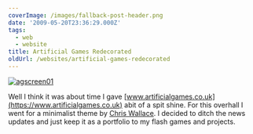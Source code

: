 ```yaml
---
coverImage: /images/fallback-post-header.png
date: '2009-05-20T23:36:29.000Z'
tags:
  - web
  - website
title: Artificial Games Redecorated
oldUrl: /websites/artificial-games-redecorated
---
```


[![agscreen01](/wp-content/uploads/2009/05/agscreen01.png "agscreen01")](https://www.artificialgames.co.uk)

Well I think it was about time I gave [www.artificialgames.co.uk](https://www.artificialgames.co.uk) abit of a spit shine. For this overhall I went for a minimalist theme by [Chris Wallace](https://www.chris-wallace.com/). I decided to ditch the news updates and just keep it as a portfolio to my flash games and projects.
